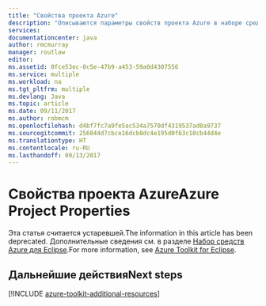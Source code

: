 ```yaml
---
title: "Свойства проекта Azure"
description: "Описываются параметры свойств проекта Azure в наборе средств Azure для Eclipse."
services: 
documentationcenter: java
author: rmcmurray
manager: routlaw
editor: 
ms.assetid: 0fce53ec-0c5e-47b9-a453-59a0d4307556
ms.service: multiple
ms.workload: na
ms.tgt_pltfrm: multiple
ms.devlang: Java
ms.topic: article
ms.date: 09/11/2017
ms.author: robmcm
ms.openlocfilehash: d4bf7fc7a9fe5ac534a7570df4319537ad0a9737
ms.sourcegitcommit: 256044d7cbce16dcb8dc4e195d0f63c10cb44d4e
ms.translationtype: HT
ms.contentlocale: ru-RU
ms.lasthandoff: 09/13/2017
---
```

# <a name="azure-project-properties"></a><span data-ttu-id="6d63b-103">Свойства проекта Azure</span><span class="sxs-lookup"><span data-stu-id="6d63b-103">Azure Project Properties</span></span>

<span data-ttu-id="6d63b-104">Эта статья считается устаревшей.</span><span class="sxs-lookup"><span data-stu-id="6d63b-104">The information in this article has been deprecated.</span></span> <span data-ttu-id="6d63b-105">Дополнительные сведения см. в разделе [Набор средств Azure для Eclipse](azure-toolkit-for-eclipse.md).</span><span class="sxs-lookup"><span data-stu-id="6d63b-105">For more information, see [Azure Toolkit for Eclipse](azure-toolkit-for-eclipse.md).</span></span>

## <a name="next-steps"></a><span data-ttu-id="6d63b-106">Дальнейшие действия</span><span class="sxs-lookup"><span data-stu-id="6d63b-106">Next steps</span></span>

[!INCLUDE [azure-toolkit-additional-resources](../includes/azure-toolkit-additional-resources.md)]
